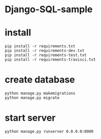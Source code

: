 # Django-SQL-sample

# install
```
pip install -r requirements.txt
pip install -r requirements-dev.txt
pip install -r requirements-test.txt
pip install -r requirements-travisci.txt
```

# create database
```
python manage.py makemigrations
python manage.py migrate
```

# start server
```
python manage.py runserver 0.0.0.0:8000
```



